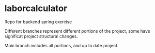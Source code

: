 # laborcalculator
Repo for backend spring exercise

Different branches represent different portions of the project, some have significat project structural changes.

Main branch includes all portions, and up to date project.
